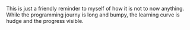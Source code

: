 This is just a friendly reminder to myself of how it is not to now anything. While the programming journy is long and bumpy, the learning curve is hudge and the progress visible.
